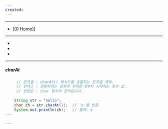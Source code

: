 ```yaml
---
created:
---
```

---
- [[0 Home]]
---
- 
- 
- 
---


##### charAt
```java
	 // 문자열 : charAt() 메서드를 호출하는 문자열 객체.
	 // 인덱스 : 반환하려는 문자가 위치한 0부터 시작하는 정수 값.
	 // 반환값 : char 형식의 문자입니다.
	 
	String str = "hello";
	char ch = str.charAt(1);  // 'e'를 반환
	System.out.println(ch);   // 출력: e
---

---